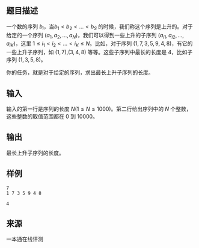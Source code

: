 ## 题目描述

一个数的序列 $b_i$，当$b_1 < b_2 < ... < b_S$ 的时候，我们称这个序列是上升的。对于给定的一个序列 $(a_1,a_2,...,a_N)$，我们可以得到一些上升的子序列 $(a_{i1}, a_{i2}, ..., a_{iK})$，这里 $1≤i_1<i_2<...<i_K≤N$。比如，对于序列 $(1,7,3,5,9,4,8)$，有它的一些上升子序列，如 $(1,7)$,$(3,4,8)$ 等等。这些子序列中最长的长度是 $4$，比如子序列 $(1,3,5,8)$。

你的任务，就是对于给定的序列，求出最长上升子序列的长度。

## 输入

输入的第一行是序列的长度 $N(1≤N≤1000)$。第二行给出序列中的 $N$ 个整数，这些整数的取值范围都在 $0$ 到 $10000$。

## 输出

最长上升子序列的长度。

## 样例

```input1
7
1 7 3 5 9 4 8

```

```output1
4
```


 ## 来源

 一本通在线评测 
